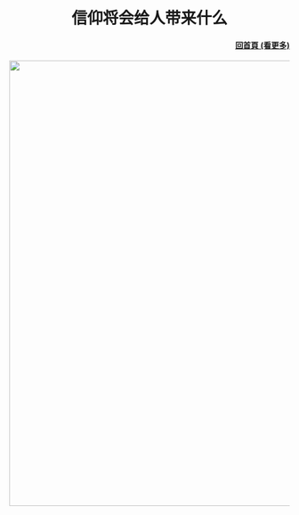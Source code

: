 
  <h1 align=center>信仰将会给人带来什么</h1>
  <a href="http://git.io/jou"><h4 align="right">回首頁 (看更多)</h4></a>

<img src="https://github.com/kolee18/lee/blob/master/img/2018-07-20_144119.jpg" width=800>
